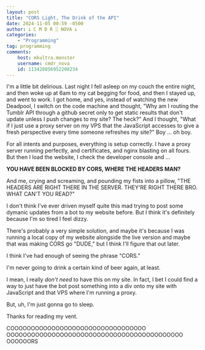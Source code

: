 ```yaml
---
layout: post
title: "CORS Light, The Drink of the API"
date: 2024-11-05 00:59 -0500
author: 𐕣 C M D R ░ NOVA 𐕣
categories:
    - "Programming"
tag: programming
comments:
    host: mkultra.monster
    username: cmdr_nova
    id: 113428856952208234
---
```

I'm a little bit delirious. Last night I fell asleep on my couch the entire night, and then woke up at 6am to my cat begging for food, and then I stayed up, and went to work. I got home, and yes, instead of watching the new Deadpool, I switch on the code machine and thought, "Why am I routing the Tumblr API through a github secret only to get static results that don't update unless I push changes to my site? The heck?" And I thought, "What if I just use a proxy server on my VPS that the JavaScript accesses to give a fresh perspective every time someone refreshes my site?" Boy ... oh boy.

For all intents and purposes, everything is setup correctly. I have a proxy server running perfectly, and certificates, and nginx blasting on all fours. But then I load the website, I check the developer console and ...

**YOU HAVE BEEN BLOCKED BY CORS, WHERE THE HEADERS MAN?**

And me, crying and screaming, and pounding my fists into a pillow, "THE HEADERS ARE RIGHT THERE IN THE SERVER. THEY'RE RIGHT THERE BRO. WHAT CAN'T YOU READ?"

I don't think I've ever driven myself quite this mad trying to post some dymanic updates from a bot to my website before. But I think it's definitely because I'm so tired I feel dizzy.

There's probably a very simple solution, and maybe it's because I was running a local copy of my website alongside the live version and maybe that was making CORS go "DUDE," but I think I'll figure that out later.

I think I've had enough of seeing the phrase "CORS."

I'm never going to drink a certain kind of beer again, at least.

I mean, I really *don't need* to have this on my site. In fact, I bet I could find a way to just have the bot post something into a div onto my site with JavaScript and that VPS where I'm running a proxy.

But, uh, I'm just gonna go to sleep.

Thanks for reading my vent.

COOOOOOOOOOOOOO<wbr>OOOOOOOOOOOOOOOOOOO<wbr>OOOOOOOOOOOOOOOOOOOOO<wbr>OOOOOOOOOOOOOOOOOOOOOO<wbr>OOOOOORS
